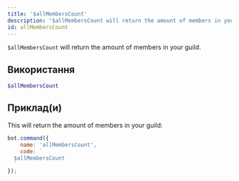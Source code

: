 ```yaml
---
title: '$allMembersCount'
description: '$allMembersCount will return the amount of members in your guild.'
id: allMembersCount
---
```


`$allMembersCount` will return the amount of members in your guild.

## Використання

```php
$allMembersCount
```

## Приклад(и)

This will return the amount of members in your guild:

```javascript
bot.command({
    name: 'allMembersCount',
    code: `
  $allMembersCount
  `
});
```